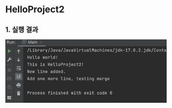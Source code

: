 # HelloProject2

## 1. 실행 결과
<img
src='https://github.com/LKH0220/HelloProject2/blob/master/screenshots/%E1%84%89%E1%85%B3%E1%84%8F%E1%85%B3%E1%84%85%E1%85%B5%E1%86%AB%E1%84%89%E1%85%A3%E1%86%BA%202022-09-02%2017.21.46.png?raw=true'>
